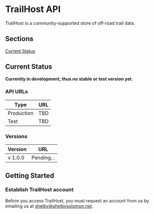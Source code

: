 # TrailHost API

TrailHost is a community-supported store of off-road trail data.

## Sections
[Current Status](#current-status)

## Current Status
**Currently in development, thus no stable or test version yet.**

### API URLs

| Type | URL |
| ------ | ------ |
| Production | TBD |
| Test | TBD |

### Versions

| Version | URL |
| ----- | ------ |
| v 1.0.0 | Pending... |

## Getting Started
### Establish TrailHost account
Before you access TrailHost, you must request an account from us by emailing us at [shelby@shelbysolomon.net](mailto:shelby@shelbysolomon.net).
